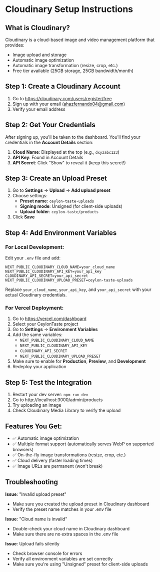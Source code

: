 # Cloudinary Setup Instructions

## What is Cloudinary?

Cloudinary is a cloud-based image and video management platform that provides:
- Image upload and storage
- Automatic image optimization
- Automatic image transformation (resize, crop, etc.)
- Free tier available (25GB storage, 25GB bandwidth/month)

## Step 1: Create a Cloudinary Account

1. Go to https://cloudinary.com/users/register/free
2. Sign up with your email (ahazfernando04@gmail.com)
3. Verify your email address

## Step 2: Get Your Credentials

After signing up, you'll be taken to the dashboard. You'll find your credentials in the **Account Details** section:

1. **Cloud Name**: Displayed at the top (e.g., `dxyzabc123`)
2. **API Key**: Found in Account Details
3. **API Secret**: Click "Show" to reveal it (keep this secret!)

## Step 3: Create an Upload Preset

1. Go to **Settings** → **Upload** → **Add upload preset**
2. Choose settings:
   - **Preset name**: `ceylon-taste-uploads`
   - **Signing mode**: Unsigned (for client-side uploads)
   - **Upload folder**: `ceylon-taste/products`
3. Click **Save**

## Step 4: Add Environment Variables

### For Local Development:

Edit your `.env` file and add:

```env
NEXT_PUBLIC_CLOUDINARY_CLOUD_NAME=your_cloud_name
NEXT_PUBLIC_CLOUDINARY_API_KEY=your_api_key
CLOUDINARY_API_SECRET=your_api_secret
NEXT_PUBLIC_CLOUDINARY_UPLOAD_PRESET=ceylon-taste-uploads
```

Replace `your_cloud_name`, `your_api_key`, and `your_api_secret` with your actual Cloudinary credentials.

### For Vercel Deployment:

1. Go to https://vercel.com/dashboard
2. Select your CeylonTaste project
3. Go to **Settings** → **Environment Variables**
4. Add the same variables:
   - `NEXT_PUBLIC_CLOUDINARY_CLOUD_NAME`
   - `NEXT_PUBLIC_CLOUDINARY_API_KEY`
   - `CLOUDINARY_API_SECRET`
   - `NEXT_PUBLIC_CLOUDINARY_UPLOAD_PRESET`
5. Make sure to enable for **Production**, **Preview**, and **Development**
6. Redeploy your application

## Step 5: Test the Integration

1. Restart your dev server: `npm run dev`
2. Go to http://localhost:3000/admin/products
3. Try uploading an image
4. Check Cloudinary Media Library to verify the upload

## Features You Get:

- ✅ Automatic image optimization
- ✅ Multiple format support (automatically serves WebP on supported browsers)
- ✅ On-the-fly image transformations (resize, crop, etc.)
- ✅ Cloud delivery (faster loading times)
- ✅ Image URLs are permanent (won't break)

## Troubleshooting

**Issue**: "Invalid upload preset"
- Make sure you created the upload preset in Cloudinary dashboard
- Verify the preset name matches in your .env file

**Issue**: "Cloud name is invalid"
- Double-check your cloud name in Cloudinary dashboard
- Make sure there are no extra spaces in the .env file

**Issue**: Upload fails silently
- Check browser console for errors
- Verify all environment variables are set correctly
- Make sure you're using "Unsigned" preset for client-side uploads

